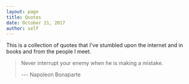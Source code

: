 ```yaml
---
layout: page
title: Quotes
date: October 21, 2017
author: self
---
```


This is a collection of quotes that I've stumbled upon the internet and in books and from the people I meet.

> Never interrupt your enemy when he is making a mistake.
>
> --- Napoleon Bonaparte
